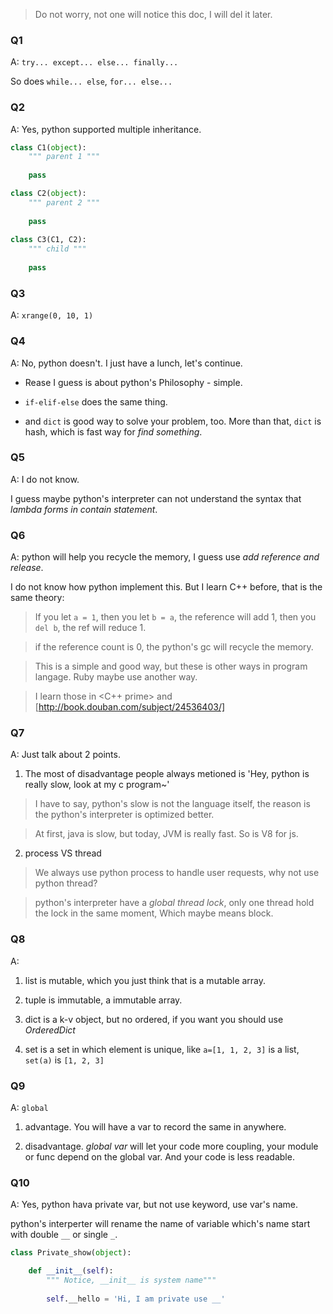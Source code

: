 > Do not worry, not one will notice this doc, I will del it later.

### Q1
A: `try... except... else... finally...`

So does `while... else`, `for... else...`

### Q2
A: Yes, python supported multiple inheritance.

```python
class C1(object):
    """ parent 1 """
    
    pass

class C2(object):
    """ parent 2 """
    
    pass
    
class C3(C1, C2):
    """ child """
    
    pass
```

### Q3
A: `xrange(0, 10, 1)`

### Q4
A: No, python doesn't. I just have a lunch, let's continue.

- Rease I guess is about python's Philosophy - simple.

- `if-elif-else` does the same thing.

- and `dict` is good way to solve your problem, too. More than that, `dict` is hash, which is fast way for *find something*.

### Q5
A: I do not know.

I guess maybe python's interpreter can not understand the syntax that *lambda forms in contain statement*.

### Q6
A: python will help you recycle the memory, I guess use *add reference and release*. 

I do not know how python implement this.
But I learn C++ before, that is the same theory:

> If you let `a = 1`, then you let `b = a`, the reference will add 1, then you `del b`, the ref will reduce 1.

> if the reference count is 0, the python's gc will recycle the memory.

> This is a simple and good way, but these is other ways in program langage. Ruby maybe use another way.

> I learn those in <C++ prime> and <the future of code>[http://book.douban.com/subject/24536403/]

### Q7
A: Just talk about 2 points.

1. The most of disadvantage people always metioned is 'Hey, python is really slow, look at my c program~'

> I have to say, python's slow is not the language itself, the reason is the python's interpreter is optimized better.

> At first, java is slow, but today, JVM is really fast. So is V8 for js.

2. process VS thread

> We always use python process to handle user requests, why not use python thread?

> python's interpreter have a *global thread lock*, only one thread hold the lock in the same moment, Which maybe means block.

### Q8
A: 

1. list is mutable, which you just think that is a mutable array.

2. tuple is immutable, a immutable array.

3. dict is a k-v object, but no ordered, if you want you should use *OrderedDict*

4. set is a set in which element is unique, like `a=[1, 1, 2, 3]` is a list, `set(a)` is `[1, 2, 3]`

### Q9
A: `global`

1. advantage. You will have a var to record the same in anywhere.

2. disadvantage. *global var* will let your code more coupling, your module or func depend on the global var. And your code is less readable.

### Q10
A: Yes, python hava private var, but not use keyword, use var's name.

python's interperter will rename the name of variable which's name start with double `__` or single `_`.

```python
class Private_show(object):

    def __init__(self):
        """ Notice, __init__ is system name"""
        
        self.__hello = 'Hi, I am private use __'
```
